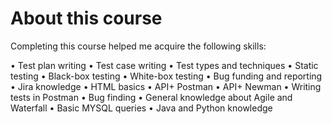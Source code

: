 <h1>About this course</h1>
Completing this course helped me acquire the following skills:

• Test plan writing
• Test case writing
• Test types and techniques 
• Static testing
• Black-box testing
• White-box testing
• Bug funding and reporting
• Jira knowledge
• HTML basics
• API+ Postman
• API+ Newman
• Writing tests in Postman
• Bug finding
• General knowledge about Agile and Waterfall 
• Basic MYSQL queries
• Java and Python knowledge
